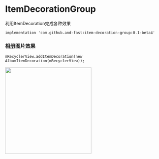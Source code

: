# ItemDecorationGroup
利用ItemDecoration完成各种效果

```implementation 'com.github.and-fast:item-decoration-group:0.1-beta4'```

### 相册图片效果
```
mRecyclerView.addItemDecoration(new AlbumItemDecoration(mRecyclerView));
```
<div align=left>
    <img src="docs/AlbumItemDecoration.png" width="280"/>
</div>
